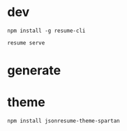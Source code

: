 # dev
```
npm install -g resume-cli

resume serve
```
# generate

# theme
```
npm install jsonresume-theme-spartan
```